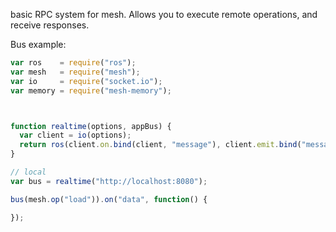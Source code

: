 basic RPC system for mesh. Allows you to execute remote operations, and receive responses.

Bus example:

```javascript
var ros    = require("ros");
var mesh   = require("mesh");
var io     = require("socket.io");
var memory = require("mesh-memory");



function realtime(options, appBus) {
  var client = io(options);
  return ros(client.on.bind(client, "message"), client.emit.bind("message"), appBus);
}

// local
var bus = realtime("http://localhost:8080");

bus(mesh.op("load")).on("data", function() {

});

```
